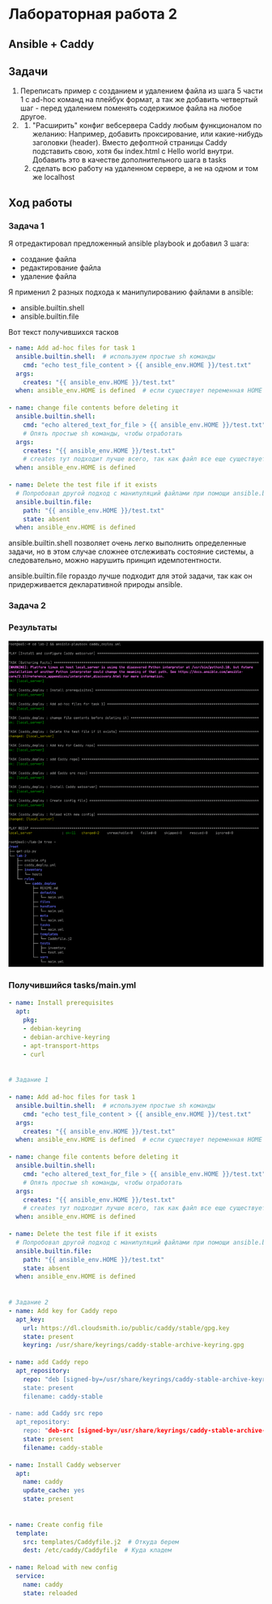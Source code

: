 # Лабораторная работа 2

## Ansible + Caddy

## Задачи

1) Переписать пример с созданием и удалением файла из шага 5 части 1 с ad-hoc команд на
   плейбук формат,
   а так же добавить четвертый шаг - перед удалением поменять содержимое файла на любое
   другое.
2)
    1) "Расширить" конфиг вебсервера Caddy любым функционалом по желанию:
       Например, добавить проксирование, или какие-нибудь заголовки (header). Вместо
       дефолтной
       страницы Caddy подставить свою, хотя бы index.html с Hello world внутри. Добавить
       это в
       качестве дополнительного шага в tasks
    2) сделать всю работу на удаленном сервере, а не на одном и том же localhost


## Ход работы

### Задача 1

Я отредактировал предложенный ansible playbook и добавил 3 шага: 
- создание файла
- редактирование файла
- удаление файла

Я применил 2 разных подхода к манипулированию файлами в ansible: 
- ansible.builtin.shell
- ansible.builtin.file

Вот текст получившихся тасков

```yaml
- name: Add ad-hoc files for task 1
  ansible.builtin.shell:  # используем простые sh команды
    cmd: "echo test_file_content > {{ ansible_env.HOME }}/test.txt"
  args:
    creates: "{{ ansible_env.HOME }}/test.txt"
  when: ansible_env.HOME is defined  # если существует переменная HOME

- name: change file contents before deleting it
  ansible.builtin.shell:
    cmd: "echo altered_text_for_file > {{ ansible_env.HOME }}/test.txt"
    # Опять простые sh команды, чтобы отработать
  args:
    creates: "{{ ansible_env.HOME }}/test.txt"
    # creates тут подходит лучше всего, так как файл все еще существует после редактирования
  when: ansible_env.HOME is defined

- name: Delete the test file if it exists
  # Попробовал другой подход с манипуляций файлами при помощи ansible.builtin.file
  ansible.builtin.file:
    path: "{{ ansible_env.HOME }}/test.txt"
    state: absent
  when: ansible_env.HOME is defined
```

ansible.builtin.shell позволяет очень легко выполнить определенные задачи, но в этом 
случае сложнее отслеживать состояние системы, а следовательно, можно нарушить принцип 
идемпотентности.  

ansible.builtin.file гораздо лучше подходит для этой задачи, так как он придерживается 
декларативной природы ansible. 

### Задача 2


### Результаты

![img.png](img.png)

### Получившийся tasks/main.yml

```yml
- name: Install prerequisites
  apt:
    pkg:
    - debian-keyring
    - debian-archive-keyring
    - apt-transport-https
    - curl


# Задание 1

- name: Add ad-hoc files for task 1
  ansible.builtin.shell:  # используем простые sh команды
    cmd: "echo test_file_content > {{ ansible_env.HOME }}/test.txt"
  args:
    creates: "{{ ansible_env.HOME }}/test.txt"
  when: ansible_env.HOME is defined  # если существует переменная HOME

- name: change file contents before deleting it
  ansible.builtin.shell:
    cmd: "echo altered_text_for_file > {{ ansible_env.HOME }}/test.txt"
    # Опять простые sh команды, чтобы отработать
  args:
    creates: "{{ ansible_env.HOME }}/test.txt"
    # creates тут подходит лучше всего, так как файл все еще существует после редактирования
  when: ansible_env.HOME is defined

- name: Delete the test file if it exists
  # Попробовал другой подход с манипуляций файлами при помощи ansible.builtin.file
  ansible.builtin.file:
    path: "{{ ansible_env.HOME }}/test.txt"
    state: absent
  when: ansible_env.HOME is defined


# Задание 2
- name: Add key for Caddy repo
  apt_key:
    url: https://dl.cloudsmith.io/public/caddy/stable/gpg.key
    state: present
    keyring: /usr/share/keyrings/caddy-stable-archive-keyring.gpg

- name: add Caddy repo
  apt_repository:
    repo: "deb [signed-by=/usr/share/keyrings/caddy-stable-archive-keyring.gpg] https://dl.cloudsmith.io/public/caddy/stable/deb/debian any-version>
    state: present
    filename: caddy-stable

- name: add Caddy src repo
  apt_repository:
    repo: "deb-src [signed-by=/usr/share/keyrings/caddy-stable-archive-keyring.gpg] https://dl.cloudsmith.io/public/caddy/stable/deb/debian any-ver>
    state: present
    filename: caddy-stable

- name: Install Caddy webserver
  apt:
    name: caddy
    update_cache: yes
    state: present


- name: Create config file
  template:
    src: templates/Caddyfile.j2  # Откуда берем
    dest: /etc/caddy/Caddyfile  # Куда кладем

- name: Reload with new config
  service:
    name: caddy
    state: reloaded
```